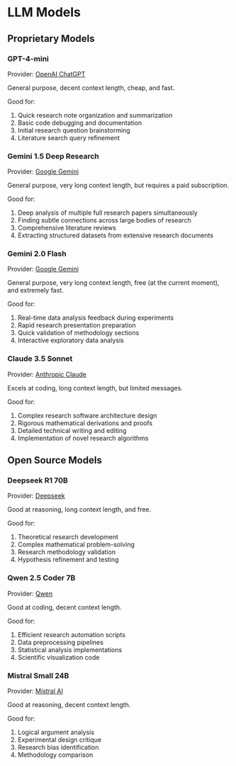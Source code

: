 # LLM Models

## Proprietary Models

### GPT-4-mini

Provider: [OpenAI ChatGPT](../providers/#openai-chatgpt)

General purpose, decent context length, cheap, and fast.

Good for:

1. Quick research note organization and summarization
2. Basic code debugging and documentation
3. Initial research question brainstorming
4. Literature search query refinement

### Gemini 1.5 Deep Research

Provider: [Google Gemini](../providers/#google-gemini)

General purpose, very long context length, but requires a paid subscription.

Good for:

1. Deep analysis of multiple full research papers simultaneously
2. Finding subtle connections across large bodies of research
3. Comprehensive literature reviews
4. Extracting structured datasets from extensive research documents

### Gemini 2.0 Flash

Provider: [Google Gemini](../providers/#google-gemini)

General purpose, very long context length, free (at the current moment), and extremely fast.

Good for:

1. Real-time data analysis feedback during experiments
2. Rapid research presentation preparation
3. Quick validation of methodology sections
4. Interactive exploratory data analysis

### Claude 3.5 Sonnet

Provider: [Anthropic Claude](../providers/#anthropic-claude)

Excels at coding, long context length, but limited messages.

Good for:

1. Complex research software architecture design
2. Rigorous mathematical derivations and proofs
3. Detailed technical writing and editing
4. Implementation of novel research algorithms

## Open Source Models

### Deepseek R1 70B

Provider: [Deepseek](../providers/#deepseek)

Good at reasoning, long context length, and free.

Good for:

1. Theoretical research development
2. Complex mathematical problem-solving
3. Research methodology validation
4. Hypothesis refinement and testing

### Qwen 2.5 Coder 7B

Provider: [Qwen](../providers/#qwen)

Good at coding, decent context length.

Good for:

1. Efficient research automation scripts
2. Data preprocessing pipelines
3. Statistical analysis implementations
4. Scientific visualization code

### Mistral Small 24B

Provider: [Mistral AI](../providers/#mistral-ai)

Good at reasoning, decent context length.

Good for:

1. Logical argument analysis
2. Experimental design critique
3. Research bias identification
4. Methodology comparison
